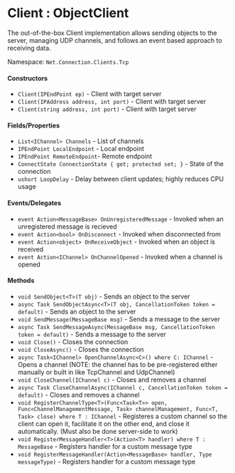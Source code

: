 # Client : ObjectClient
The out-of-the-box Client implementation allows sending objects to the server, managing UDP channels, and follows an event based approach to receiving data.

Namespace: `Net.Connection.Clients.Tcp`

#### Constructors

- `Client(IPEndPoint ep)` - Client with target server
- `Client(IPAddress address, int port)` - Client with target server
- `Client(string address, int port)` - Client with target server

#### Fields/Properties
- `List<IChannel> Channels` - List of channels
- `IPEndPoint LocalEndpoint` - Local endpoint
- `IPEndPoint RemoteEndpoint`- Remote endpoint
- `ConnectState ConnectionState { get; protected set; }` - State of the connection
- `ushort LoopDelay` - Delay between client updates; highly reduces CPU usage

#### Events/Delegates

- `event Action<MessageBase> OnUnregisteredMessage` - Invoked when an unregistered message is recieved
- `event Action<bool> OnDisconnect` - Invoked when disconnected from
- `event Action<object> OnReceiveObject` - Invoked when an object is received
- `event Action<IChannel> OnChannelOpened` - Invoked when a channel is opened

#### Methods
- `void SendObject<T>(T obj)` - Sends an object to the server
- `async Task SendObjectAsync<T>(T obj, CancellationToken token = default)` - Sends an object to the server
- `void SendMessage(MessageBase msg)` - Sends a message to the server
- `async Task SendMessageAsync(MessageBase msg, CancellationToken token = default)` - Sends a message to the server
- `void Close()` - Closes the connection
- `void CloseAsync()` - Closes the connection
- `async Task<IChannel> OpenChannelAsync<C>() where C: IChannel` - Opens a channel (NOTE: the channel has to be pre-registered either manually or built in like TcpChannel and UdpChannel)
- `void CloseChannel(IChannel c)` - Closes and removes a channel
- `async Task CloseChannelAsync(IChannel c, CancellationToken token = default)` - Closes and removes a channel
- `void RegisterChannelType<T>(Func<Task<T>> open, Func<ChannelManagementMessage, Task> channelManagement, Func<T, Task> close) where T : IChannel` - Registeres a custom channel so the client can open it, facilitate it on the other end, and close it automatically. (Must also be done server-side to work)
- `void RegisterMessageHandler<T>(Action<T> handler) where T : MessageBase` - Registers handler for a custom message type
- `void RegisterMessageHandler(Action<MessageBase> handler, Type messageType)` - Registers handler for a custom message type
